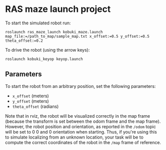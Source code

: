 RAS maze launch project
=======================

To start the simulated robot run:

```
roslaunch ras_maze_launch kobuki_maze.launch map_file:=/path_to_map/sample_map.txt x_offset:=0.5 y_offset:=0.5 theta_offset:=0.2
```

To drive the robot (using the arrow keys):

```
roslaunch kobuki_keyop keyop.launch
```

## Parameters

To start the robot from an arbitrary position, set the following parameters:

* `x_offset` (meters)
* `y_offset` (meters)
* `theta_offset` (radians)

Note that in rviz, the robot will be visualized correctly in the map frame (because the transform is set between the odom frame and the map frame). However, the robot position and orientation, as reported in the `/odom` topic will be set to 0 0 and 0 orientation when starting. Thus, if you're using this to simulate localizing from an unknown location, your task will be to compute the correct coordinates of the robot in the `/map` frame of reference.  


